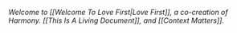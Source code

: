 _Welcome to [[Welcome To Love First|Love First]], a co-creation of Harmony. [[This Is A Living Document]], and [[Context Matters]]._

